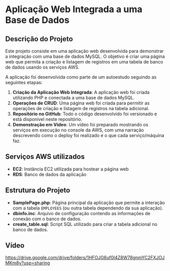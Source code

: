# Aplicação Web Integrada a uma Base de Dados

## Descrição do Projeto

Este projeto consiste em uma aplicação web desenvolvida para demonstrar a integração com uma base de dados MySQL. O objetivo é criar uma página web que permita a criação e listagem de registros em uma tabela de banco de dados usando os serviços AWS.

A aplicação foi desenvolvida como parte de um autoestudo seguindo as seguintes etapas:

1. **Criação da Aplicação Web Integrada**: A aplicação web foi criada utilizando PHP e conectada a uma base de dados MySQL.
2. **Operações de CRUD**: Uma página web foi criada para permitir as operações de criação e listagem de registros na tabela adicional.
3. **Repositório no GitHub**: Todo o código desenvolvido foi versionado e está disponível neste repositório.
4. **Demonstração em Vídeo**: Um vídeo foi preparado mostrando os serviços em execução no console da AWS, com uma narração descrevendo como o deploy foi realizado e o que cada serviço/máquina faz.

## Serviços AWS utilizados

- **EC2**: Instância EC2 utilizada para hostear a página web
- **RDS**: Banco de dados da aplicação

## Estrutura do Projeto

- **SamplePage.php**: Página principal da aplicação que permite a interação com a tabela `EMPLOYEES` (ou outra tabela dependendo da sua aplicação).
- **dbinfo.inc**: Arquivo de configuração contendo as informações de conexão com o banco de dados.
- **create_table.sql**: Script SQL utilizado para criar a tabela adicional no banco de dados.

## Vídeo

https://drive.google.com/drive/folders/1HFOJG6uf0l4Z8W78gnmYC2FXJOJMKm8y?usp=sharing

